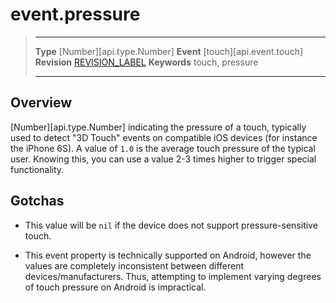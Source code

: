 
# event.pressure

> --------------------- ------------------------------------------------------------------------------------------
> __Type__              [Number][api.type.Number]
> __Event__             [touch][api.event.touch]
> __Revision__          [REVISION_LABEL](REVISION_URL)
> __Keywords__          touch, pressure
> --------------------- ------------------------------------------------------------------------------------------

## Overview

[Number][api.type.Number] indicating the pressure of a touch, typically used to detect "3D&nbsp;Touch" events on compatible iOS devices (for instance the iPhone&nbsp;6S). A value of `1.0` is the average touch pressure of the typical user. Knowing this, you can use a value <nobr>2-3</nobr> times higher to trigger special functionality.

## Gotchas

* This value will be `nil` if the device does not support <nobr>pressure-sensitive</nobr> touch.

* This event property is technically supported on Android, however the values are completely inconsistent between different devices/manufacturers. Thus, attempting to implement varying degrees of touch pressure on Android is impractical.
